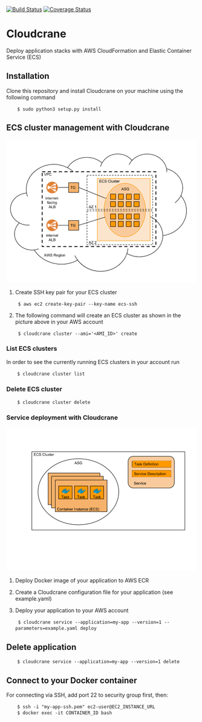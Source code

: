 [![Build Status](https://travis-ci.org/ehartung/cloudcrane.svg?branch=master)](https://travis-ci.org/ehartung/cloudcrane?branch=master)
[![Coverage Status](https://codecov.io/github/ehartung/cloudcrane/coverage.svg?branch=master)](https://codecov.io/github/ehartung/cloudcrane?branch=master)

# Cloudcrane
Deploy application stacks with AWS CloudFormation and Elastic Container Service (ECS)

## Installation
Clone this repository and install Cloudcrane on your machine using the following command

        $ sudo python3 setup.py install

## ECS cluster management with Cloudcrane
![Cloudcrane ECS cluster setup](cloudcrane-cluster.png)

1. Create SSH key pair for your ECS cluster
 
        $ aws ec2 create-key-pair --key-name ecs-ssh
 
2. The following command will create an ECS cluster as shown in the picture above in your AWS account

        $ cloudcrane cluster --ami='<AMI_ID>' create
        
### List ECS clusters
In order to see the currently running ECS clusters in your account run

        $ cloudcrane cluster list

### Delete ECS cluster

        $ cloudcrane cluster delete


### Service deployment with Cloudcrane
![Cloudcrane ECS service setup](cloudcrane-service.png)

1. Deploy Docker image of your application to AWS ECR
2. Create a Cloudcrane configuration file for your application (see example.yaml)
3. Deploy your application to your AWS account

        $ cloudcrane service --application=my-app --version=1 --parameters=example.yaml deploy
        
## Delete application

        $ cloudcrane service --application=my-app --version=1 delete        
        
## Connect to your Docker container
For connecting via SSH, add port 22 to security group first, then:

        $ ssh -i "my-app-ssh.pem" ec2-user@EC2_INSTANCE_URL
        $ docker exec -it CONTAINER_ID bash
